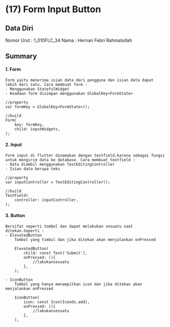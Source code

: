 # (17)  Form Input Button
## Data Diri

Nomor Urut : 1_010FLC_34
Nama : Hernan Febri Rahmatullah

## Summary
#### 1. Form
    Form yaitu menerima isian data dari pengguna dan isian data dapat lebih dari satu. Cara membuat form :
    - Menggunakan StatefulWidget
    - Keadaan form disimpan menggunakan GlobalKey<FormState>

    //property
    var formKey = GlobalKey<FormState>();

    //build
    Form(
        key: formKey,
        child: inputWidgets,
    );

#### 2. Input
    Form input di flutter dinamakan dengan textfield,karena sebagai fungsi untuk mengirim data ke database. Cara membuat textfield :
    - Data diambil menggunakan TextEditingController
    - Isian data berupa teks

    //property
    var inputController = TextEditingController();

    //build
    TextField(
        controller: inputController,
    );

#### 3. Button
    Bersifat seperti tombol dan dapat melakukan sesuatu saat ditekan.Seperti :
    - ElevatedButton
        Tombol yang timbul dan jika ditekan akan menjalankan onPressed

        ElevatedButton(
            child: const Text('Submit'),
            onPressed: (){
                //lakukansesuatu
            },
        );

    - IconButton
        Tombol yang hanya menampilkan icon dan jika ditekan akan menjalankan onPressed

        IconButton(
            icon: const Icon(Iconds.add),
            onPressed: (){
                //lakukansesuatu
            },
        ),